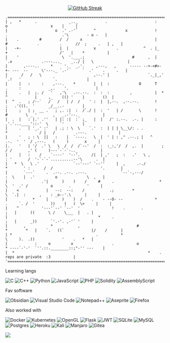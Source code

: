 <center>
  <a href="https://git.io/streak-stats">
    <img src="https://github-readme-streak-stats.herokuapp.com?user=g0sha1337&theme=cobalt&hide_border=true&border_radius=9&card_width=930&card_height=320" alt="GitHub Streak" />
  </a>
</center>


```
.=========================================================================================================================.
| ,   *      .              _.._            .                     :                        o                   x    |     |
|                     o  .' .-'`       ^             x            !           .                        .'\        - o -   |
|    .         #        /  /     x                                |    #             .         .      //  ;     .   | ,   |
|   -+-                 |  |           x         .           ^  . |_         +                       /'   |    *          |
|    '                   \  '.___.;                     #      ,  | `.v             .----..._    _../ |   \               |
|       ,----..     *     '._  _.'.     ,---,   ,      ----- --+-<#>-+- ---  --      \'---._ `.-'      `  .'    .     .   |
|      /   /   \                       ,--.' |                 `._|_,'                `.!   '              `.             |
|     |   :     :    ,---.    *        |  |  :             O      T               .     :            _,.    '.            |
|     .   |  ;. /   '   ,'\   .--.--.  :  :  :         ,          |  *     ^            |     ,_    (() '    |        ()  |
|  ^  .   ; /--`   /   /   | /  /    ' :  |  |,--.  ,--.--.       !                     ;   .'(().  '      _/__..-        |
|     ;   | ;  __ .   ; ,. :|  :  /`./ |  :  '   | /       \      !            #        \ _ '       ,   _.-'--._          |
|  .  |   : |.' .''   | |: :|  :  ;_   |  |   /' :.--.  .-. |     :                     ,'.'...____'::-'  \     `'        |
|     .   | '_.' :'   | .; : \  \    `.'  :  | | | \__\/: . .           *              / |   /         .---.              |
|     '   ; : \  ||   :    |  `----.   \  |  ' | : ," .--.; |   ^                .-.  '  '  / ,---.   (     )       x     |
|.    '   | '/  .' \   \  /  /  /`--'  /  :  :_:,'/  /  ,.  |        ;          / /       ,' (     )---`-`-`-.._          |
|     |   :    /    `----'  '--'.     /|  | ,'   ;  :   .'   \ ,               : '       /  '-`-`-`..........--'\      .  |
|   *  \   \ .'               `--'---' `--''     |  ,     .-./         *       ' :      /  /                     '.       |
|       `---`     .  .--. .--. .---.               `--`-,---/                  :  \    |  .'         o             \  ,   |
|               .'|      )    )    /     #     .                    *           \  '  .' /          o       .       '     |
|    <            |   --:  --:    /           .;        *                        \  `.|  :      ,    : _o--'.\      |     |
|           *     |      )    )  /    .    - --O- --              *         .     `. /  '       ))    (   )  \>     |     |
|    ^          '---'`--' `--'  '              !    .       .                       ;   |      ((      \ /    \___  |   . |
|                                        *     .                                    ;   |      _))      `'.-'. ,-'` '     |
|       ,           *           ,                         #            *        *   |    `.   ((`            |/    /      |
| *                                     .          *                                \     ).  .))            '    .   *   |
|            :     o         x                 .          o                    * ----`-'-'  `''.::.________::;"-'' ---    |
|  *                                                           *    .                       reps are private  :3          |
'========================================================================================================================='
```

Learning langs

![C](https://img.shields.io/badge/c-%2300599C.svg?style=for-the-badge&logo=c&logoColor=white)
![C++](https://img.shields.io/badge/c++-%2300599C.svg?style=for-the-badge&logo=c%2B%2B&logoColor=white)
![Python](https://img.shields.io/badge/python-3670A0?style=for-the-badge&logo=python&logoColor=ffdd54)
![JavaScript](https://img.shields.io/badge/javascript-%23323330.svg?style=for-the-badge&logo=javascript&logoColor=%23F7DF1E)
![PHP](https://img.shields.io/badge/php-%23777BB4.svg?style=for-the-badge&logo=php&logoColor=white)
![Solidity](https://img.shields.io/badge/Solidity-%23363636.svg?style=for-the-badge&logo=solidity&logoColor=white)
![AssemblyScript](https://img.shields.io/badge/assembly%20script-%23000000.svg?style=for-the-badge&logo=assemblyscript&logoColor=white)

Fav software

![Obsidian](https://img.shields.io/badge/Obsidian-%23483699.svg?style=for-the-badge&logo=obsidian&logoColor=white) 
![Visual Studio Code](https://img.shields.io/badge/Visual%20Studio%20Code-0078d7.svg?style=for-the-badge&logo=visual-studio-code&logoColor=black)
![Notepad++](https://img.shields.io/badge/Notepad++-90E59A.svg?style=for-the-badge&logo=notepad%2b%2b&logoColor=black) 
![Aseprite](https://img.shields.io/badge/Aseprite-FFFFFF?style=for-the-badge&logo=Aseprite&logoColor=#7D929E)
![Firefox](https://img.shields.io/badge/Firefox-FF7139?style=for-the-badge&logo=Firefox-Browser&logoColor=white)

Also worked with

![Docker](https://img.shields.io/badge/docker-%230db7ed.svg?style=for-the-badge&logo=docker&logoColor=white)
![Kubernetes](https://img.shields.io/badge/kubernetes-%23326ce5.svg?style=for-the-badge&logo=kubernetes&logoColor=white)
![OpenGL](https://img.shields.io/badge/OpenGL-%23FFFFFF.svg?style=for-the-badge&logo=opengl)
![Flask](https://img.shields.io/badge/flask-%23000.svg?style=for-the-badge&logo=flask&logoColor=white)
![JWT](https://img.shields.io/badge/JWT-black?style=for-the-badge&logo=JSON%20web%20tokens)
![SQLite](https://img.shields.io/badge/sqlite-%2307405e.svg?style=for-the-badge&logo=sqlite&logoColor=white)
![MySQL](https://img.shields.io/badge/mysql-4479A1.svg?style=for-the-badge&logo=mysql&logoColor=white)
![Postgres](https://img.shields.io/badge/postgres-%23316192.svg?style=for-the-badge&logo=postgresql&logoColor=white)
![Heroku](https://img.shields.io/badge/heroku-%23430098.svg?style=for-the-badge&logo=heroku&logoColor=white)
![Kali](https://img.shields.io/badge/Kali-268BEE?style=for-the-badge&logo=kalilinux&logoColor=white)
![Manjaro](https://img.shields.io/badge/Manjaro-35BF5C?style=for-the-badge&logo=Manjaro&logoColor=white)
![Gitea](https://img.shields.io/badge/Gitea-34495E?style=for-the-badge&logo=gitea&logoColor=5D9425)



 

![](https://komarev.com/ghpvc/?username=g0sha1337)
